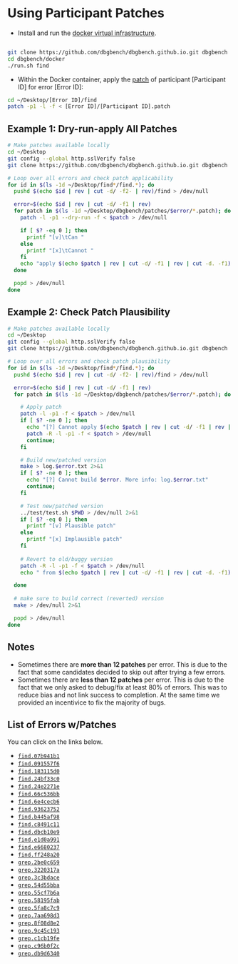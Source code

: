 # Using Participant Patches
* Install and run the [docker virtual infrastructure](../docker/).
```bash

git clone https://github.com/dbgbench/dbgbench.github.io.git dbgbench
cd dbgbench/docker
./run.sh find
```
* Within the Docker container, apply the [patch](#list-of-errors-wpatches) of participant [Participant ID] for error [Error ID]:
```bash
cd ~/Desktop/[Error ID]/find
patch -p1 -l -f < [Error ID]/[Participant ID].patch
```

## Example 1: Dry-run-apply All Patches

```bash
# Make patches available locally
cd ~/Desktop
git config --global http.sslVerify false
git clone https://github.com/dbgbench/dbgbench.github.io.git dbgbench

# Loop over all errors and check patch applicability
for id in $(ls -1d ~/Desktop/find*/find.*); do
  pushd $(echo $id | rev | cut -d/ -f2- | rev)/find > /dev/null

  error=$(echo $id | rev | cut -d/ -f1 | rev)
  for patch in $(ls -1d ~/Desktop/dbgbench/patches/$error/*.patch); do 
    patch -l -p1 --dry-run -f < $patch > /dev/null

    if [ $? -eq 0 ]; then
      printf "[v]\tCan "
    else
      printf "[x]\tCannot "
    fi
    echo "apply $(echo $patch | rev | cut -d/ -f1 | rev | cut -d. -f1)'s patch to $error ($(echo $id | rev | cut -d/ -f2 | rev))"
  done

  popd > /dev/null
done
```

## Example 2: Check Patch Plausibility
```bash
# Make patches available locally
cd ~/Desktop
git config --global http.sslVerify false
git clone https://github.com/dbgbench/dbgbench.github.io.git dbgbench

# Loop over all errors and check patch plausibility
for id in $(ls -1d ~/Desktop/find*/find.*); do
  pushd $(echo $id | rev | cut -d/ -f2- | rev)/find > /dev/null

  error=$(echo $id | rev | cut -d/ -f1 | rev)
  for patch in $(ls -1d ~/Desktop/dbgbench/patches/$error/*.patch); do

    # Apply patch
    patch -l -p1 -f < $patch > /dev/null
    if [ $? -ne 0 ]; then
      echo "[?] Cannot apply $(echo $patch | rev | cut -d/ -f1 | rev | cut -d. -f1)'s patch to $error ($(echo $id | rev | cut -d/ -f2 | rev))."
      patch -R -l -p1 -f < $patch > /dev/null
      continue;
    fi

    # Build new/patched version
    make > log.$error.txt 2>&1
    if [ $? -ne 0 ]; then
      echo "[?] Cannot build $error. More info: log.$error.txt"
      continue;
    fi

    # Test new/patched version
    ../test/test.sh $PWD > /dev/null 2>&1
    if [ $? -eq 0 ]; then
      printf "[v] Plausible patch"
    else
      printf "[x] Implausible patch"
    fi
    
    # Revert to old/buggy version
    patch -R -l -p1 -f < $patch > /dev/null
    echo " from $(echo $patch | rev | cut -d/ -f1 | rev | cut -d. -f1) for $error ($(echo $id | rev | cut -d/ -f2 | rev))"

  done
  
  # make sure to build correct (reverted) version
  make > /dev/null 2>&1

  popd > /dev/null
done
```

## Notes
* Sometimes there are **more than 12 patches** per error. This is due to the fact that some candidates decided to skip out after trying a few errors.
* Sometimes there are **less than 12 patches** per error. This is due to the fact that we only asked to debug/fix at least 80% of errors. This was to reduce bias and not link success to completion. At the same time we provided an incentivice to fix the majority of bugs.

## List of Errors w/Patches
You can click on the links below.
* [`find.07b941b1`](find.07b941b1)
* [`find.091557f6`](find.091557f6)
* [`find.183115d0`](find.183115d0)
* [`find.24bf33c0`](find.24bf33c0)
* [`find.24e2271e`](find.24e2271e)
* [`find.66c536bb`](find.66c536bb)
* [`find.6e4cecb6`](find.6e4cecb6)
* [`find.93623752`](find.93623752)
* [`find.b445af98`](find.b445af98)
* [`find.c8491c11`](find.c8491c11)
* [`find.dbcb10e9`](find.dbcb10e9)
* [`find.e1d0a991`](find.e1d0a991)
* [`find.e6680237`](find.e6680237)
* [`find.ff248a20`](find.ff248a20)
* [`grep.2be0c659`](grep.2be0c659)
* [`grep.3220317a`](grep.3220317a)
* [`grep.3c3bdace`](grep.3c3bdace)
* [`grep.54d55bba`](grep.54d55bba)
* [`grep.55cf7b6a`](grep.55cf7b6a)
* [`grep.58195fab`](grep.58195fab)
* [`grep.5fa8c7c9`](grep.5fa8c7c9)
* [`grep.7aa698d3`](grep.7aa698d3)
* [`grep.8f08d8e2`](grep.8f08d8e2)
* [`grep.9c45c193`](grep.9c45c193)
* [`grep.c1cb19fe`](grep.c1cb19fe)
* [`grep.c96b0f2c`](grep.c96b0f2c)
* [`grep.db9d6340`](grep.db9d6340)
